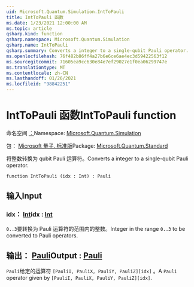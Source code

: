 ```yaml
---
uid: Microsoft.Quantum.Simulation.IntToPauli
title: IntToPauli 函数
ms.date: 1/23/2021 12:00:00 AM
ms.topic: article
qsharp.kind: function
qsharp.namespace: Microsoft.Quantum.Simulation
qsharp.name: IntToPauli
qsharp.summary: Converts a integer to a single-qubit Pauli operator.
ms.openlocfilehash: 76f482b86ff4a27b6e6ce6ae4ec3d59422563f12
ms.sourcegitcommit: 71605ea9cc630e84e7ef29027e1f0ea06299747e
ms.translationtype: MT
ms.contentlocale: zh-CN
ms.lasthandoff: 01/26/2021
ms.locfileid: "98842251"
---
```

# <a name="inttopauli-function"></a><span data-ttu-id="96f03-102">IntToPauli 函数</span><span class="sxs-lookup"><span data-stu-id="96f03-102">IntToPauli function</span></span>

<span data-ttu-id="96f03-103">命名空间 [：](xref:Microsoft.Quantum.Simulation)</span><span class="sxs-lookup"><span data-stu-id="96f03-103">Namespace: [Microsoft.Quantum.Simulation](xref:Microsoft.Quantum.Simulation)</span></span>

<span data-ttu-id="96f03-104">包： [Microsoft 量子. 标准版](https://nuget.org/packages/Microsoft.Quantum.Standard)</span><span class="sxs-lookup"><span data-stu-id="96f03-104">Package: [Microsoft.Quantum.Standard](https://nuget.org/packages/Microsoft.Quantum.Standard)</span></span>


<span data-ttu-id="96f03-105">将整数转换为 qubit Pauli 运算符。</span><span class="sxs-lookup"><span data-stu-id="96f03-105">Converts a integer to a single-qubit Pauli operator.</span></span>

```qsharp
function IntToPauli (idx : Int) : Pauli
```


## <a name="input"></a><span data-ttu-id="96f03-106">输入</span><span class="sxs-lookup"><span data-stu-id="96f03-106">Input</span></span>

### <a name="idx--int"></a><span data-ttu-id="96f03-107">idx： [Int](xref:microsoft.quantum.lang-ref.int)</span><span class="sxs-lookup"><span data-stu-id="96f03-107">idx : [Int](xref:microsoft.quantum.lang-ref.int)</span></span>

<span data-ttu-id="96f03-108">`0..3`要转换为 Pauli 运算符的范围内的整数。</span><span class="sxs-lookup"><span data-stu-id="96f03-108">Integer in the range `0..3` to be converted to Pauli operators.</span></span>



## <a name="output--pauli"></a><span data-ttu-id="96f03-109">输出： [Pauli](xref:microsoft.quantum.lang-ref.pauli)</span><span class="sxs-lookup"><span data-stu-id="96f03-109">Output : [Pauli](xref:microsoft.quantum.lang-ref.pauli)</span></span>

<span data-ttu-id="96f03-110">`Pauli`给定的运算符 `[PauliI, PauliX, PauliY, PauliZ][idx]` 。</span><span class="sxs-lookup"><span data-stu-id="96f03-110">A `Pauli` operator given by `[PauliI, PauliX, PauliY, PauliZ][idx]`.</span></span>